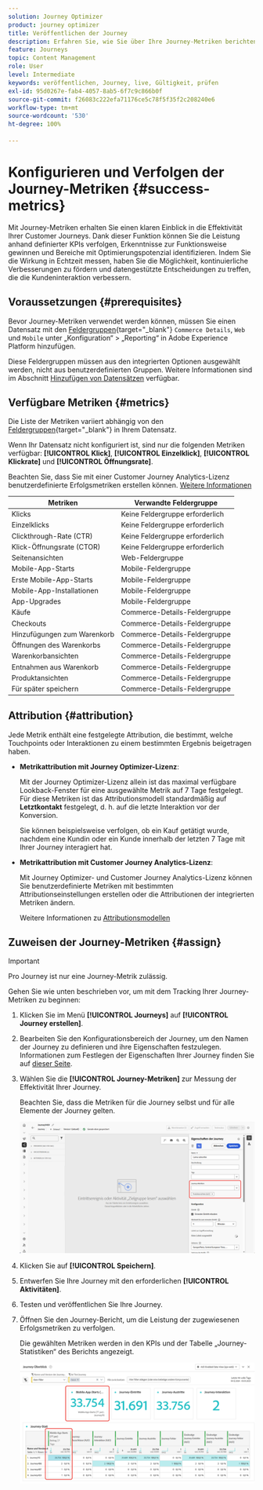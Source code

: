 ```yaml
---
solution: Journey Optimizer
product: journey optimizer
title: Veröffentlichen der Journey
description: Erfahren Sie, wie Sie über Ihre Journey-Metriken berichten können.
feature: Journeys
topic: Content Management
role: User
level: Intermediate
keywords: veröffentlichen, Journey, live, Gültigkeit, prüfen
exl-id: 95d0267e-fab4-4057-8ab5-6f7c9c866b0f
source-git-commit: f26083c222efa71176ce5c78f5f35f2c208240e6
workflow-type: tm+mt
source-wordcount: '530'
ht-degree: 100%

---
```


# Konfigurieren und Verfolgen der Journey-Metriken {#success-metrics}

Mit Journey-Metriken erhalten Sie einen klaren Einblick in die Effektivität Ihrer Customer Journeys. Dank dieser Funktion können Sie die Leistung anhand definierter KPIs verfolgen, Erkenntnisse zur Funktionsweise gewinnen und Bereiche mit Optimierungspotenzial identifizieren. Indem Sie die Wirkung in Echtzeit messen, haben Sie die Möglichkeit, kontinuierliche Verbesserungen zu fördern und datengestützte Entscheidungen zu treffen, die die Kundeninteraktion verbessern.

## Voraussetzungen {#prerequisites}

Bevor Journey-Metriken verwendet werden können, müssen Sie einen Datensatz mit den [Feldergruppen](https://experienceleague.adobe.com/docs/experience-platform/xdm/tutorials/create-schema-ui.html?lang=de#field-group){target="_blank"} `Commerce Details`, `Web` und `Mobile` unter „Konfiguration“ > „Reporting“ in Adobe Experience Platform hinzufügen.

Diese Feldergruppen müssen aus den integrierten Optionen ausgewählt werden, nicht aus benutzerdefinierten Gruppen. Weitere Informationen sind im Abschnitt [Hinzufügen von Datensätzen](../reports/reporting-configuration.md#add-datasets) verfügbar.

## Verfügbare Metriken {#metrics}

Die Liste der Metriken variiert abhängig von den [Feldergruppen](https://experienceleague.adobe.com/docs/experience-platform/xdm/tutorials/create-schema-ui.html?lang=de#field-group){target="_blank"} in Ihrem Datensatz.

Wenn Ihr Datensatz nicht konfiguriert ist, sind nur die folgenden Metriken verfügbar: **[!UICONTROL Klick]**, **[!UICONTROL Einzelklick]**, **[!UICONTROL Klickrate]** und **[!UICONTROL Öffnungsrate]**.

Beachten Sie, dass Sie mit einer Customer Journey Analytics-Lizenz benutzerdefinierte Erfolgsmetriken erstellen können. [Weitere Informationen](https://experienceleague.adobe.com/de/docs/analytics-platform/using/cja-components/cja-calcmetrics/cm-workflow/participation-metric)


| Metriken | Verwandte Feldergruppe |
|-|-|
| Klicks | Keine Feldergruppe erforderlich |
| Einzelklicks | Keine Feldergruppe erforderlich |
| Clickthrough-Rate (CTR) | Keine Feldergruppe erforderlich |
| Klick-Öffnungsrate (CTOR) | Keine Feldergruppe erforderlich |
| Seitenansichten | Web-Feldergruppe |
| Mobile-App-Starts | Mobile-Feldergruppe |
| Erste Mobile-App-Starts | Mobile-Feldergruppe |
| Mobile-App-Installationen | Mobile-Feldergruppe |
| App-Upgrades | Mobile-Feldergruppe |
| Käufe | Commerce-Details-Feldergruppe |
| Checkouts | Commerce-Details-Feldergruppe |
| Hinzufügungen zum Warenkorb | Commerce-Details-Feldergruppe |
| Öffnungen des Warenkorbs | Commerce-Details-Feldergruppe |
| Warenkorbansichten | Commerce-Details-Feldergruppe |
| Entnahmen aus Warenkorb | Commerce-Details-Feldergruppe |
| Produktansichten | Commerce-Details-Feldergruppe |
| Für später speichern | Commerce-Details-Feldergruppe |

## Attribution {#attribution}

Jede Metrik enthält eine festgelegte Attribution, die bestimmt, welche Touchpoints oder Interaktionen zu einem bestimmten Ergebnis beigetragen haben.

* **Metrikattribution mit Journey Optimizer-Lizenz**:

  Mit der Journey Optimizer-Lizenz allein ist das maximal verfügbare Lookback-Fenster für eine ausgewählte Metrik auf 7 Tage festgelegt. Für diese Metriken ist das Attributionsmodell standardmäßig auf **Letztkontakt** festgelegt, d. h. auf die letzte Interaktion vor der Konversion.

  Sie können beispielsweise verfolgen, ob ein Kauf getätigt wurde, nachdem eine Kundin oder ein Kunde innerhalb der letzten 7 Tage mit Ihrer Journey interagiert hat.

* **Metrikattribution mit Customer Journey Analytics-Lizenz**:

  Mit Journey Optimizer- und Customer Journey Analytics-Lizenz können Sie benutzerdefinierte Metriken mit bestimmten Attributionseinstellungen erstellen oder die Attributionen der integrierten Metriken ändern.

  Weitere Informationen zu [Attributionsmodellen](https://experienceleague.adobe.com/de/docs/analytics-platform/using/cja-dataviews/component-settings/attribution#attribution-models)

## Zuweisen der Journey-Metriken {#assign}

>[!IMPORTANT]
>
>Pro Journey ist nur eine Journey-Metrik zulässig. 

Gehen Sie wie unten beschrieben vor, um mit dem Tracking Ihrer Journey-Metriken zu beginnen:

1. Klicken Sie im Menü **[!UICONTROL Journeys]** auf **[!UICONTROL Journey erstellen]**.

1. Bearbeiten Sie den Konfigurationsbereich der Journey, um den Namen der Journey zu definieren und ihre Eigenschaften festzulegen. Informationen zum Festlegen der Eigenschaften Ihrer Journey finden Sie auf [dieser Seite](../building-journeys/journey-properties.md).

1. Wählen Sie die **[!UICONTROL Journey-Metriken]** zur Messung der Effektivität Ihrer Journey.

   Beachten Sie, dass die Metriken für die Journey selbst und für alle Elemente der Journey gelten.

   ![](assets/success_metric.png)

1. Klicken Sie auf **[!UICONTROL Speichern]**.

1. Entwerfen Sie Ihre Journey mit den erforderlichen **[!UICONTROL Aktivitäten]**.

1. Testen und veröffentlichen Sie Ihre Journey.

1. Öffnen Sie den Journey-Bericht, um die Leistung der zugewiesenen Erfolgsmetriken zu verfolgen.

   Die gewählten Metriken werden in den KPIs und der Tabelle „Journey-Statistiken“ des Berichts angezeigt.

   ![](assets/success_metric_2.png)

